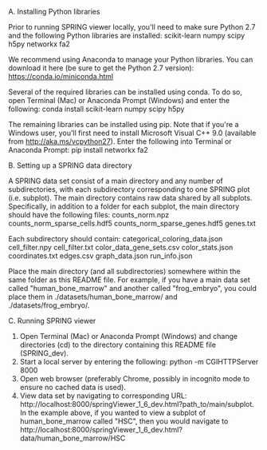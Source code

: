 A. Installing Python libraries

Prior to running SPRING viewer locally, you'll need to make sure Python 2.7 and the following Python libraries are installed:
scikit-learn
numpy 
scipy
h5py
networkx
fa2

We recommend using Anaconda to manage your Python libraries. You can download it here (be sure to get the Python 2.7 version):
https://conda.io/miniconda.html

Several of the required libraries can be installed using conda. To do so, open Terminal (Mac) or Anaconda Prompt (Windows) and enter the following:
conda install scikit-learn numpy scipy h5py

The remaining libraries can be installed using pip. Note that if you're a Windows user, you'll first need to install Microsoft Visual C++ 9.0 (available from http://aka.ms/vcpython27). Enter the following into Terminal or Anaconda Prompt:
pip install networkx fa2


B. Setting up a SPRING data directory

A SPRING data set consist of a main directory and any number of subdirectories, with each subdirectory corresponding to one SPRING plot (i.e. subplot). The main directory contains raw data shared by all subplots. Specifically, in addition to a folder for each subplot, the main directory should have the following files:
counts_norm.npz
counts_norm_sparse_cells.hdf5
counts_norm_sparse_genes.hdf5
genes.txt

Each subdirectory should contain:
categorical_coloring_data.json
cell_filter.npy
cell_filter.txt
color_data_gene_sets.csv
color_stats.json
coordinates.txt
edges.csv
graph_data.json
run_info.json

Place the main directory (and all subdirectories) somewhere within the same folder as this README file. For example, if you have a main data set called "human_bone_marrow" and another called "frog_embryo", you could place them in ./datasets/human_bone_marrow/ and ./datasets/frog_embryo/. 


C. Running SPRING viewer

1. Open Terminal (Mac) or Anaconda Prompt (Windows) and change directories (cd) to the directory containing this README file (SPRING_dev). 
2. Start a local server by entering the following: python -m CGIHTTPServer 8000
3. Open web browser (preferably Chrome, possibly in incognito mode to ensure no cached data is used).
4. View data set by navigating to corresponding URL: http://localhost:8000/springViewer_1_6_dev.html?path_to/main/subplot. In the example above, if you wanted to view a subplot of human_bone_marrow called "HSC", then you would navigate to http://localhost:8000/springViewer_1_6_dev.html?data/human_bone_marrow/HSC

